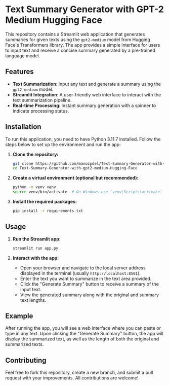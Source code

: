 
# Text Summary Generator with GPT-2 Medium Hugging Face

This repository contains a Streamlit web application that generates summaries for given texts using the `gpt2-medium` model from Hugging Face's Transformers library. The app provides a simple interface for users to input text and receive a concise summary generated by a pre-trained language model.

## Features

- **Text Summarization**: Input any text and generate a summary using the `gpt2-medium` model.
- **Streamlit Integration**: A user-friendly web interface to interact with the text summarization pipeline.
- **Real-time Processing**: Instant summary generation with a spinner to indicate processing status.

## Installation

To run this application, you need to have Python 3.11.7 installed. Follow the steps below to set up the environment and run the app:

1. **Clone the repository:**
   ```bash
   git clone https://github.com/manozpdel/Text-Summary-Generator-with-gpt2-medium-Hugging-Face.git
   cd Text-Summary-Generator-with-gpt2-medium-Hugging-Face
   ```

2. **Create a virtual environment (optional but recommended):**
   ```bash
   python -m venv venv
   source venv/bin/activate  # On Windows use `venv\Scripts\activate`
   ```

3. **Install the required packages:**
   ```bash
   pip install -r requirements.txt
   ```

## Usage

1. **Run the Streamlit app:**
   ```bash
   streamlit run app.py
   ```

2. **Interact with the app:**
   - Open your browser and navigate to the local server address displayed in the terminal (usually `http://localhost:8501`).
   - Enter the text you want to summarize in the text area provided.
   - Click the "Generate Summary" button to receive a summary of the input text.
   - View the generated summary along with the original and summary text lengths.

## Example

After running the app, you will see a web interface where you can paste or type in any text. Upon clicking the "Generate Summary" button, the app will display the summarized text, as well as the length of both the original and summarized texts.

## Contributing

Feel free to fork this repository, create a new branch, and submit a pull request with your improvements. All contributions are welcome!
